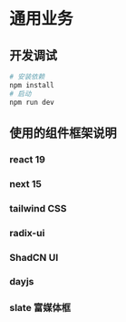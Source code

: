 # 通用业务


## 开发调试
```bash
# 安装依赖
npm install
# 启动
npm run dev
```


## 使用的组件框架说明

### react 19
### next 15
### tailwind CSS

### radix-ui 
### ShadCN UI

### dayjs
### slate 富媒体框

